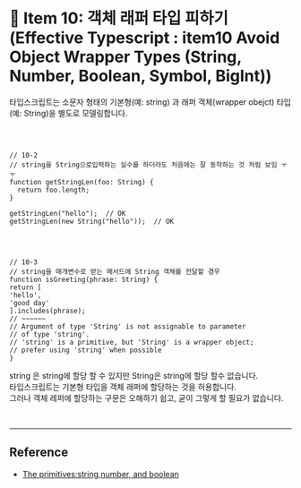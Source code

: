 # 📝 Item 10: 객체 래퍼 타입 피하기(Effective Typescript : item10 Avoid Object Wrapper Types (String, Number, Boolean, Symbol, BigInt))

타입스크립트는 소문자 형태의 기본형(예: string) 과 래퍼 객체(wrapper obejct) 타입(예: String)을 별도로 모델링합니다.

<br>

```javasript

// 10-2
// string을 String으로입력하는 실수를 하더라도 처음에는 잘 동작하는 것 처럼 보임 ㅜㅜ
function getStringLen(foo: String) {
  return foo.length;
}

getStringLen("hello");  // OK
getStringLen(new String("hello"));  // OK

```

<br>

```javasript

// 10-3
// string을 매개변수로 받는 메서드에 String 객체를 전달할 경우
function isGreeting(phrase: String) {
return [
'hello',
'good day'
].includes(phrase);
// ~~~~~~
// Argument of type 'String' is not assignable to parameter
// of type 'string'.
// 'string' is a primitive, but 'String' is a wrapper object;
// prefer using 'string' when possible
}

```

string 은 string에 할당 할 수 있지만 String은 string에 할당 할수 없습니다.<br>
타입스크립트는 기본형 타입을 객체 래퍼에 할당하는 것을 허용합니다. <br>
그러나 객체 레퍼에 할당하는 구문은 오해하기 쉽고, 굳이 그렇게 할 필요가 없습니다.

<br>

---

## Reference

-   [The primitives:string,number, and boolean](https://www.typescriptlang.org/docs/handbook/2/everyday-types.html#the-primitives-string-number-and-boolean)

```

```
